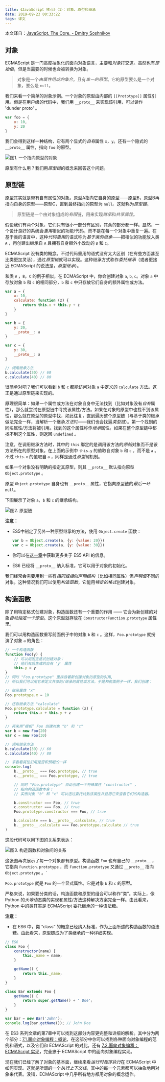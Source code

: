 ```yaml
---
title: 《JavaScript 核心》（1）：对象、原型和继承
date: 2019-09-23 00:33:22
tags: 译文
---
```

本文译自：[JavaScript. The Core. - Dmitry Soshnikov](http://dmitrysoshnikov.com/ecmascript/javascript-the-core/?source=post_page-----54102240a8b4----------------------)



## 对象
ECMAScript 是一门高度抽象化的面向对象语言，主要和*对象*打交道。虽然也有*原始值*，但是当需要的时候也会被转换为对象。

> 对象是一个*由属性组成的集合*，且有*单一的原型*。它的原型要么是一个对象，要么是 `null`。

我们来看一个简单的对象示例。一个对象的原型由内部的 `[[Prototype]]` 属性引用。但是在用户级的代码中，我们用 `__proto__` 来实现该引用，可以读作 'dunder proto' 。

```javascript
var foo = {
    x: 10,
    y: 20
}
```
我们会得到这样一种结构，它有两个显式的*自有*属性 `x`，`y`。还有一个隐式的 `__proto__` 属性，指向 `foo` 的原型。

![图1. 一个指向原型的对象](https://upload-images.jianshu.io/upload_images/4907185-a55f1ddfc36e7b1d.png?imageMogr2/auto-orient/strip%7CimageView2/2/w/1240)

原型有什么用？我们用*原型链*的概念来回答这个问题。

## 原型链
原型其实就是带有自有属性的对象。原型A指向它自身的原型——原型B，原型B再指向自身的原型——原型C，直到最终指向的原型为 `null`。这就称为*原型链*。

> 原型链是一个由对象组成的*有限*链，用来实现*继承*和*共享属性*。

假设我们有两个对象，它们只有很小一部分有区别，其余的部分都一样。显然，一个设计良好的系统会*重用*相似的功能/代码，而不是在每一个对象中重复一遍。在基于类的语言中，这种*代码重用*的语式称为*基于类的继承*——把相似的功能放入类 `A` ，再创建出继承自 `A` 且拥有自身额外小改动的 `B` 和 `C`。

ECMAScript 没有类的概念。不过代码重用的语式没有太大区别（在有些方面甚至比类更加灵活），通过*原型链*就可以实现。这种继承方式称作*委托继承*（或者更接近 ECMAScript 的说法是，*原型继承*）。

和类 `A` ，`B`，`C` 的例子相似，在 ECMAScript 中，你会创建对象 `a`, `b`, `c`。对象 `a` 中存放对象 `b` 和 `c` 的相同部分，`b` 和 `c` 中只存放它们自身的额外属性或方法。 

```javascript
var a = {
    x: 10,
    calculate: function (z) {
        return this.x + this.y + z
    }
}

var b = {
    y: 20,
    __proto__: a
}

var c = {
    y: 30,
    __proto__: a
}

// 调用继承方法
b.calculate(30) // 60
c.calculate(40) // 80
```

很简单对吧？我们可以看到 `b` 和 `c` 都能访问对象 `a` 中定义的 `calculate` 方法。这正是通过原型链来实现的。

原理很简单：如果一个属性或方法在对象自身中无法找到（比如对象没有*自有*属性），那么就尝试在原型链中寻找该属性/方法。如果在对象的原型中也找不到该属性，那么就在原型的原型中找，如此往复，直到遍历整个原型链（与基于类的继承做法完全一样，当解析一个继承*方法*时——我们也会找遍*类型链*）。第一个找到的同名属性/方法将被引用。找到的这个属性称作*继承*属性。如果在整个原型链中都找不到这个属性，则返回 `undefined` 。

注意，在调用继承方法时，其中的 `this` 绑定的是调用该方法的*原始*对象而不是该方法所在的原型对象。在上面的示例中 `this.y` 的值取自对象 `b` 和 `c` ，而不是 `a` 。不过 `this.x` 的值取自 `a` ，同样是通过*原型链*机制。

如果一个对象没有明确的指定其原型，则其 `__proto__` 默认指向原型 `Object.prototype` 。

原型 `Object.prototype` 自身也有 `__proto__` 属性，它指向原型链的*最后一环* `null`。

下图展示了对象 `a`，`b` 和 `c` 的继承结构。

![图2. 原型链](https://upload-images.jianshu.io/upload_images/4907185-97c93fd92c3a7a05.png?imageMogr2/auto-orient/strip%7CimageView2/2/w/1240)

**注意：**
*  ES5中制定了另外一种原型继承的方法，使用 `Object.create` 函数：
    ```javascript
    var b = Object.create(a, {y: {value: 20}})
    var c = Object.create(a, {y: {value: 30}})
    ```
* 你可以在[这一章](http://dmitrysoshnikov.com/ecmascript/es5-chapter-1-properties-and-property-descriptors/#new-api-methods)中获取更多关于 ES5 API 的信息。

* ES6 已经将 `__proto__` 纳入标准，它可以用于对象的初始化。

我们经常会需要用到一些有*相同或相似声明结构*（比如相同属性）但*声明值*不同的对象。这种情况我们可以使用*构造函数*，它能用*特定的格式*创建对象。

## 构造函数
除了用特定格式创建对象，构造函数还有一个重要的作用 —— 它会为新创建的对象*自动指定一个原型*。这个原型就存放在 `ConstructorFunction.prototype` 属性里。

我们可以用构造函数重写前面例子中的对象 `b` 和 `c` 。这样，`Foo.prototype` 就扮演了对象 `a` 的角色：

```javascript
// 一个构造函数
function Foo(y) {
    // 可以用固定格式创建对象：
    // 他们有后生成的自有 'y' 属性
    this.y = y
}
// 同时 "Foo.prototype" 里存放着新创建对象的原型的引用,
// 所以我们可以用它来定义共享的/继承的属性或方法，于是和前面例子一样，我们创建：

// 继承属性 "x"
Foo.prototype.x = 10

// 还有继承方法 "calculate"
Foo.prototype.calculate = function (z) {
    return this.x + this.y + z
}

// 再来用“模板” Foo 创建对象 "b" 和 "c"
var b = new Foo(20)
var c = new Foo(30)

// 调用继承方法
b.calculate(30) // 60
c.calculate(40) // 80

// 来看看属性引用是否和预期的一样
console.log(
    b.__proto__ === Foo.prototype, // true
    c.__proto__ === Foo.prototype, // true

    // 同时 "Foo.prototype" 自动创建一个特殊属性 "constructor" ，
    // 指向构造函数本身；
    // 实例对象 "b" 和 "c" 可以透过委托找到该属性并且用它来查看它们的构造器。

    b.constructor === Foo, // true
    c.constructor === Foo, // true
    Foo.prototype.constructor === Foo, // true

    b.calculate === b.__proto__.calculate, // true
    b.__proto__.calculate === Foo.prototype.calculate // true
)
```
这段代码可以用下图的关系来表达：

![图3. 构造函数和对象间的关系](https://upload-images.jianshu.io/upload_images/4907185-14b33bfff0f7bb1c.png?imageMogr2/auto-orient/strip%7CimageView2/2/w/1240)

这张图再次展示了每一个对象都有原型。构造函数 `Foo` 也有自己的 `__proto__` ，它指向 `Function.prototype` ，而 `Function.prototype` 又通过 `__proto__` 指向 `Object.prototype` 。`

`Foo.prototype` 就是 `Foo` 的一个显式属性。它是对象 `b` 和 `c` 的原型。

严格来说，如果要分类的话，构造函数和原型的组合可以称作“类”。实际上，像 Python 的*头等*动态类的实现和属性/方法这种解决方案完全一样。由此看来，Python 中的类其实是 ECMAScript 委托继承的一种语法糖。

**注意：**

* 在 ES6 中，类 “class” 的概念已经纳入标准，作为上面所述的构造函数的语法糖。由此看来，原型链成为了类继承的一种详细实现。
```javascript
// ES6
class Foo {
    constructor(name) {
        this._name = name;
    }

    getName() {
        return this._name;
    }
}

class Bar extends Foo {
    getName() {
        return super.getName() + ' Doe';
    }
}

var bar = new Bar('John');
console.log(bar.getName()); // John Doe
```
在 ES3 系列文章的第7章中可以找到这部分内容更完整和详细的解析。其中分为两个部分：[7.1.面向对象编程：概论](http://dmitrysoshnikov.com/ecmascript/chapter-7-1-oop-general-theory/)，在这部分中你可以找到各种面向对象编程的范例和语式，以及它们和 ECMAScript 的对比，还有 [7.2.面向对象编程：ECMAScript 实现](http://dmitrysoshnikov.com/ecmascript/chapter-7-2-oop-ecmascript-implementation/)，完全忠于 ECMAScript 中的面向对象编程实现。

现在我们已经了解了对象的基本面，继续来看*运行时程序执行*在 ECMAScript 中如何实现。这就是所谓的一个*执行上下文栈*，其中的每一个元素都可以抽象地用对象来代表。没错，ECMAScript 中几乎所有地方都用对象的概念运作。